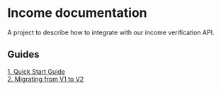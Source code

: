 # Income documentation

A project to describe how to integrate with our income verification API.

## Guides

[1. Quick Start Guide](quick-start-guide/)  
[2. Migrating from V1 to V2](migrate-v1-to-v2/)
